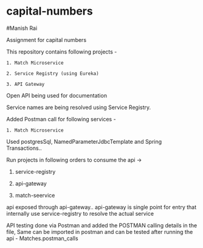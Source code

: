 # capital-numbers
#Manish Rai

Assignment for capital numbers

This repository contains following projects -

	1. Match Microservice
	
	2. Service Registry (using Eureka)
	
	3. API Gateway
	
Open API being used for documentation
    
Service names are being resolved using Service Registry.

Added Postman call for following services -

	1. Match Microservice
	
Used postgresSql, NamedParameterJdbcTemplate and Spring Transactions..

Run projects in following orders to consume the api ->

1. service-registry

2. api-gateway

3. match-seervice

api exposed through api-gateway.. api-gateway is single point for entry that internally use service-registry to resolve the actual service

API testing done via Postman and added the POSTMAN calling details in the file, Same can be imported in postman and can be tested after running the api -
Matches.postman_calls
